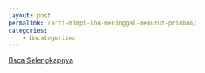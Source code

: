 ```yaml
---
layout: post
permalink: /arti-mimpi-ibu-meninggal-menurut-primbon/
categories:
    - Uncategorized
---
```


[Baca Selengkapnya](/04)